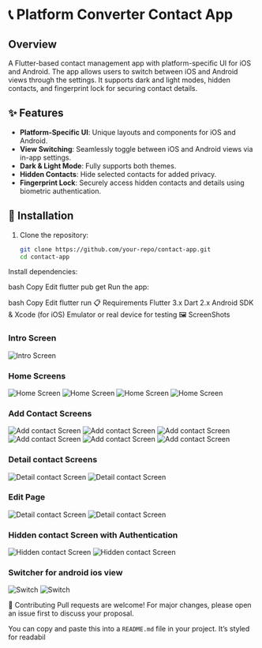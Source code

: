 # 📞 Platform Converter Contact App

## Overview
A Flutter-based contact management app with platform-specific UI for iOS and Android. The app allows users to switch between iOS and Android views through the settings. It supports dark and light modes, hidden contacts, and fingerprint lock for securing contact details.

## ✨ Features
- **Platform-Specific UI**: Unique layouts and components for iOS and Android.
- **View Switching**: Seamlessly toggle between iOS and Android views via in-app settings.
- **Dark & Light Mode**: Fully supports both themes.
- **Hidden Contacts**: Hide selected contacts for added privacy.
- **Fingerprint Lock**: Securely access hidden contacts and details using biometric authentication.

## 🚀 Installation
1. Clone the repository:
   ```bash
   git clone https://github.com/your-repo/contact-app.git
   cd contact-app
Install dependencies:

bash
Copy
Edit
flutter pub get
Run the app:

bash
Copy
Edit
flutter run
📋 Requirements
Flutter 3.x
Dart 2.x
Android SDK & Xcode (for iOS)
Emulator or real device for testing
🖼️ ScreenShots
### Intro Screen
![Intro Screen](ScreenShots/intro_screen.jpg)
### Home Screens
![Home Screen](ScreenShots/home_android.jpg)
![Home Screen](ScreenShots/home_android1.jpg)
![Home Screen](ScreenShots/home_ios.jpg)
![Home Screen](ScreenShots/homepage_ios.jpg)
### Add Contact Screens
![Add contact Screen](ScreenShots/add_android1.jpg)
![Add contact Screen](ScreenShots/add_android2.jpg)
![Add contact Screen](ScreenShots/add_android3.jpg)
![Add contact Screen](ScreenShots/add_ios1.jpg)
![Add contact Screen](ScreenShots/add_ios2.jpg)
![Add contact Screen](ScreenShots/add_ios3.jpg)
### Detail contact Screens
![Detail contact Screen](ScreenShots/detail_android.jpg)
![Detail contact Screen](ScreenShots/detail_ios.jpg)
### Edit Page
![Detail contact Screen](ScreenShots/edit_android.jpg)
![Detail contact Screen](ScreenShots/edit_ios.jpg)
### Hidden contact Screen with Authentication
![Hidden contact Screen](ScreenShots/hidden_android.jpg)
![Hidden contact Screen](ScreenShots/hidden_ios.jpg)
### Switcher for android ios view
![Switch](ScreenShots/switch_android.jpg)
![Switch](ScreenShots/switch_ios.jpg)



🤝 Contributing
Pull requests are welcome! For major changes, please open an issue first to discuss your proposal.



You can copy and paste this into a `README.md` file in your project. It’s styled for readabil
